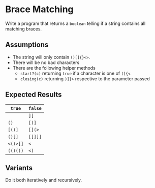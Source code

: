 # Brace Matching

Write a program that returns a `boolean` telling if a string contains all matching braces.

## Assumptions

* The string will only contain `()[]{}<>`.
* There will be no bad characters
* There are the following helper methods
  * `start?(c)` returning `true` if a character is one of `([{<`
  * `closing(c)` returning `)]}>` respective to the parameter passed

## Expected Results

| `true` | `false` |
| ------ | ------- |
|        | `][`    |
| `()`   | `[(]`   |
| `[()]` | `[](>`  |
| `()[]` | `[[]]]` |
| `<()>[]` | `<`   |
| `(()())` |  `<)` |

## Variants

Do it both iteratively and recursively.
